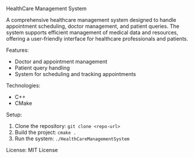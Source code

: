 HealthCare Management System

A comprehensive healthcare management system designed to handle appointment scheduling, doctor management, and patient queries. The system supports efficient management of medical data and resources, offering a user-friendly interface for healthcare professionals and patients.

Features:
- Doctor and appointment management
- Patient query handling
- System for scheduling and tracking appointments

Technologies:
- C++
- CMake

Setup:
1. Clone the repository: `git clone <repo-url>`
2. Build the project: `cmake .`
3. Run the system: `./HealthCareManagementSystem`

License:
MIT License
